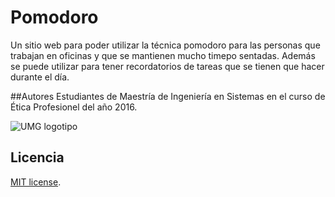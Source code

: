 # Pomodoro

Un sitio web para poder utilizar la técnica pomodoro para las personas que trabajan en oficinas y que se mantienen mucho timepo sentadas. Además se puede utilizar para tener recordatorios de tareas que se tienen que hacer durante el día.

##Autores
Estudiantes de Maestría de Ingeniería en Sistemas en el curso de Ética Profesionel del año 2016.

![UMG logotipo](https://www.umg.edu.gt/wp-content/uploads/2016/01/480.png)

## Licencia

[MIT license](http://opensource.org/licenses/MIT).
